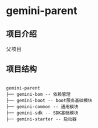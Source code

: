 # gemini-parent

## 项目介绍

父项目

## 项目结构

``` 

gemini-parent
├── gemini-bom -- 依赖管理
├── gemini-boot -- boot服务基础模块
├── gemini-common -- 通用模块
├── gemini-sdk -- SDK基础模块
├── gemini-starter -- 启动器

```